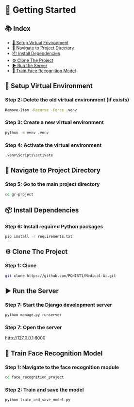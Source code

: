 # 🚀 Getting Started

## 📚 Index


- [🔧 Setup Virtual Environment](#-setup-virtual-environment)
- [📂 Navigate to Project Directory](#-navigate-to-project-directory)
- [📦 Install Dependencies](#-install-dependencies)
- [⚙️ Clone The Project](#-clone-the-project)
- [▶️ Run the Server](#️-run-the-server)
- [🧠 Train Face Recognition Model](#-train-face-recognition-model)




## 🔧 Setup Virtual Environment
### Step 2: Delete the old virtual environment (if exists)
```bash
Remove-Item -Recurse -Force .venv
```

### Step 3: Create a new virtual environment
```bash
python -m venv .venv
```

### Step 4: Activate the virtual environment
```bash
.venv\Scripts\activate
```

## 📂 Navigate to Project Directory
### Step 5: Go to the main project directory
```bash
cd gr-project
```

## 📦 Install Dependencies
### Step 6: Install required Python packages
```bash
pip install -r requirements.txt
```
## ⚙️ Clone The Project
### Step 1: Clone
```bash
git clone https://github.com/PQNIST1/Medical-Ai.git
```

## ▶️ Run the Server
### Step 7: Start the Django development server
```bash
python manage.py runserver
```
### Step 7: Open the server
http://127.0.0.1:8000

## 🧠 Train Face Recognition Model
### Step 1: Navigate to the face recognition module
```bash
cd face_recognition_project
```

### Step 2: Train and save the model
```bash
python train_and_save_model.py
```

